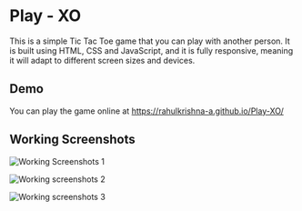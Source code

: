 
# Play - XO  

This is a simple Tic Tac Toe game that you can play with another person. It is built using HTML, CSS and JavaScript, and it is fully responsive, meaning it will adapt to different screen sizes and devices.


## Demo

You can play the game online at https://rahulkrishna-a.github.io/Play-XO/

## Working Screenshots

![Working Screenshots 1](https://user-images.githubusercontent.com/109454528/229764473-46feec31-4de8-4a44-8b80-0b4713bb9aeb.png)

![Working screenshots 2](https://user-images.githubusercontent.com/109454528/229764495-baf80e7f-af08-4745-96f0-f2da41012836.png)

![Working screenshots 3](https://user-images.githubusercontent.com/109454528/229764490-282d9016-d5f4-4bd6-9011-cf7834e4bf96.png) 

